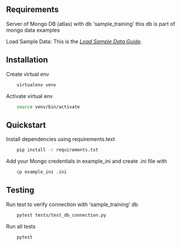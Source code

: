 ## Requirements

Server of Mongo DB (atlas) with db 'sample_training' this db is part of 
mongo data examples

Load Sample Data:
This is the *[Load Sample Data Guide](https://docs.mongodb.com/charts/saas/tutorial/order-data/prerequisites-setup/)*.

## Installation

Create virtual env

```bash
    virtualenv venv
```

Activate virtual env

```bash 
    source venv/bin/activate
```

## Quickstart

Install dependencies using requirements.text

```bash
    pip install -r requirements.txt
```

Add your Mongo credentials in example_ini and create .ini file with

```bash
    cp example_ini .ini
```

## Testing

Run test to verify connection with 'sample_training' db

```bash
    pytest tests/test_db_connection.py
```
Run all tests

```bash
    pytest
```